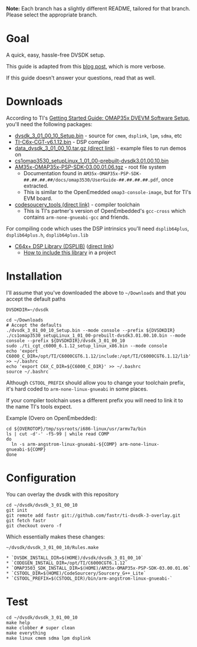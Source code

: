 **Note:** Each branch has a slightly different README, tailored for that branch. Please select the appropriate branch.

Goal
====

A quick, easy, hassle-free DVSDK setup.

This guide is adapted from this [blog post](http://fastr.github.com/articles/ti-dsplink-on-OpenEmbedded.html), which is more verbose.

If this guide doesn't answer your questions, read that as well.


Downloads
====

According to TI's [Getting Started Guide: OMAP35x DVEVM Software Setup](http://processors.wiki.ti.com/index.php/GSG:_OMAP35x_DVEVM_Software_Setup#Installing_the_DVSDK_Software_.28DVSDK_version_3.01.00.09_onwards.29), you'll need the following packages:

  * [dvsdk_3_01_00_10_Setup.bin][ti-dvsdk-3] - source for `cmem`, `dsplink`, `lpm`, `sdma`, etc
  * [TI-C6x-CGT-v6.1.12.bin][ti-cgt-6] - DSP compiler
  * [data_dvsdk_3_01_00_10.tar.gz (direct link)][ti-dvsdk-3-data] - example files to run demos on
  * [cs1omap3530_setupLinux_1_01_00-prebuilt-dvsdk3.01.00.10.bin][ti-codec-server-1]
  * [AM35x-OMAP35x-PSP-SDK-03.00.01.06.tgz][ti-am-psp-sdk-3] - root file system
    * Documentation found in `AM35x-OMAP35x-PSP-SDK-##.##.##.##/docs/omap3530/UserGuide-##.##.##.##.pdf`, once extracted.
    * This is similar to the OpenEmedded `omap3-console-image`, but for TI's EVM board.
  * [codesoucery_tools (direct link)][cst-arm2009q1-203] - compiler toolchain
    * This is TI's partner's version of OpenEmbedded's `gcc-cross` which contains `arm-none-gnueabi-gcc` and friends.

For compiling code which uses the DSP intrinsics you'll need `dsplib64plus`, `dsplib64plus.h`, `dsplib64plus.lib`

  * [C64x+ DSP Library (DSPLIB)][dsplib-web] ([direct link][dsplib-direct])
    * [How to include this library][e2e-dsplib-howto] in a project


Installation
====

I'll assume that you've downloaded the above to `~/Downloads` and that you accept the default paths

    DVSDKDIR=~/dvsdk

    cd ~/Downloads
    # Accept the defaults
    ./dvsdk_3_01_00_10_Setup.bin --mode console --prefix ${DVSDKDIR}
    ./cs1omap3530_setupLinux_1_01_00-prebuilt-dvsdk3.01.00.10.bin --mode console --prefix ${DVSDKDIR}/dvsdk_3_01_00_10
    sudo ./ti_cgt_c6000_6.1.12_setup_linux_x86.bin --mode console
    echo 'export C6000_C_DIR=/opt/TI/C6000CGT6.1.12/include:/opt/TI/C6000CGT6.1.12/lib' >> ~/.bashrc
    echo 'export C6X_C_DIR=${C6000_C_DIR}' >> ~/.bashrc
    source ~/.bashrc
    
Although `CSTOOL_PREFIX` should allow you to change your toolchain prefix, it's hard coded to `arm-none-linux-gnueabi` in some places.

If your compiler toolchain uses a different prefix you will need to link it to the name TI's tools expect.

Example (Overo on OpenEmbedded):

    cd ${OVEROTOP}/tmp/sysroots/i686-linux/usr/armv7a/bin
    ls | cut -d'-' -f5-99 | while read COMP
    do
      ln -s arm-angstrom-linux-gnueabi-${COMP} arm-none-linux-gnueabi-${COMP} 
    done


Configuration
====

You can overlay the dvsdk with this repository

    cd ~/dvsdk/dvsdk_3_01_00_10
    git init
    git remote add fastr git://github.com/fastr/ti-dvsdk-3-overlay.git
    git fetch fastr
    git checkout overo -f

Which essentially makes these changes:

`~/dvsdk/dvsdk_3_01_00_10/Rules.make`

    * `DVSDK_INSTALL_DIR=$(HOME)/dvsdk/dvsdk_3_01_00_10`
    * `CODEGEN_INSTALL_DIR=/opt/TI/C6000CGT6.1.12`
    * `OMAP3503_SDK_INSTALL_DIR=$(HOME)/AM35x-OMAP35x-PSP-SDK-03.00.01.06`
    * `CSTOOL_DIR=$(HOME)/CodeSourcery/Sourcery_G++_Lite`
    * `CSTOOL_PREFIX=$(CSTOOL_DIR)/bin/arm-angstrom-linux-gnueabi-`


Test
====

    cd ~/dvsdk/dvsdk_3_01_00_10
    make help
    make clobber # super clean
    make everything
    make linux cmem sdma lpm dsplink

[ti-dvsdk-3]: http://software-dl.ti.com/dsps/dsps_public_sw/sdo_sb/targetcontent/dvsdk/DVSDK_3_00/latest/index_FDS.html
[ti-cgt-6]: http://software-dl.ti.com/dsps/dsps_public_sw/sdo_sb/targetcontent/dvsdk/DVSDK_3_00/latest/index_FDS.html
[ti-dvsdk-3-data]: http://software-dl.ti.com/dsps/dsps_public_sw/sdo_sb/targetcontent/dvsdk/DVSDK_3_00/latest/exports/data_dvsdk_3_01_00_10.tar.gz
[ti-codec-server-1]: http://software-dl.ti.com/dsps/dsps_public_sw/sdo_sb/targetcontent/dvsdk/DVSDK_3_00/latest/index_FDS.html
[ti-am-psp-sdk-3]: http://software-dl.ti.com/dsps/dsps_public_sw/psp/LinuxPSP/OMAP_03_00/03_00_01_06/index_FDS.html
[cst-arm2009q1-203]: http://www.codesourcery.com/sgpp/lite/arm/portal/package4571/public/arm-none-linux-gnueabi/arm-2009q1-203-arm-none-linux-gnueabi-i686-pc-linux-gnu.tar.bz2
[dsplib-web]: http://focus.ti.com/docs/toolsw/folders/print/sprc265.html
[dsplib-direct]: http://software-dl.ti.com/dsps/dsps_public_sw/c6000/web/c64p_dsplib/latest/exports//c64plus-dsplib_2_02_00_00_Linux-x86_Setup.bin
[e2e-dsplib-howto]: http://e2e.ti.com/support/embedded/f/354/p/60639/217114.aspx#217114
